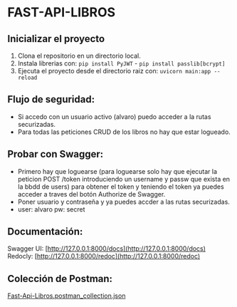 # FAST-API-LIBROS

## Inicializar el proyecto

1. Clona el repositorio en un directorio local.
2. Instala librerias con: `pip install PyJWT` - `pip install passlib[bcrypt]`
3. Ejecuta el proyecto desde el directorio raiz con: `uvicorn main:app --reload`

## Flujo de seguridad: 
- Si accedo con un usuario activo (alvaro) puedo acceder a la rutas securizadas.
- Para todas las peticiones CRUD de los libros no hay que estar logueado.

## Probar con Swagger:
- Primero hay que loguearse (para loguearse solo hay que ejecutar la peticion POST /token introduciendo un username y passw que exista en la bbdd de users) para obtener el token y teniendo el token ya puedes acceder a traves del botón Authorize de Swagger.
- Poner usuario y contraseña y ya puedes accder a las rutas securizadas.
- user: alvaro pw: secret

## Documentación:
Swagger UI: [http://127.0.0.1:8000/docs](http://127.0.0.1:8000/docs)  
Redocly: [http://127.0.0.1:8000/redoc](http://127.0.0.1:8000/redoc)

## Colección de Postman:
[Fast-Api-Libros.postman_collection.json](docs/Fast-Api-Libros.postman_collection.json)

